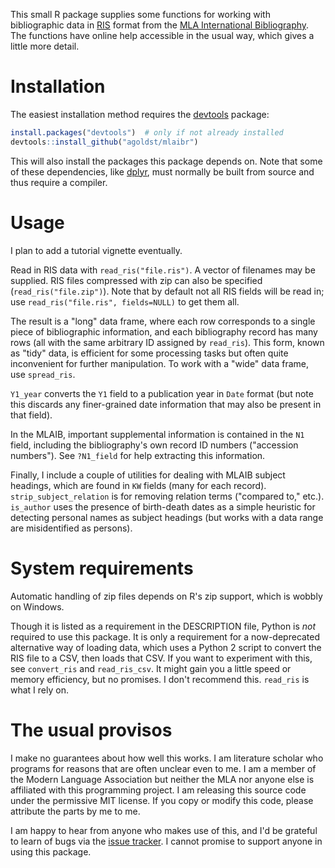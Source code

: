 This small R package supplies some functions for working with bibliographic data  in [RIS](https://en.wikipedia.org/wiki/RIS_(file_format)) format from the [MLA International Bibliography](http://www.mla.org/bibliography). The functions have online help accessible in the usual way, which gives a little more detail.

# Installation

The easiest installation method requires the [devtools](http://cran.r-project.org/web/packages/devtools/) package:

```R
install.packages("devtools")  # only if not already installed
devtools::install_github("agoldst/mlaibr")
```

This will also install the packages this package depends on. Note that some of these dependencies, like [dplyr](http://cran.r-project.org/web/packages/dplyr/), must normally be built from source and thus require a compiler.

# Usage

I plan to add a tutorial vignette eventually.

Read in RIS data with `read_ris("file.ris")`. A vector of filenames may be supplied. RIS files compressed with zip can also be specified (`read_ris("file.zip")`). Note that by default not all RIS fields will be read in; use `read_ris("file.ris", fields=NULL)` to get them all. 

The result is a "long" data frame, where each row corresponds to a single piece of bibliographic information, and each bibliography record has many rows (all with the same arbitrary ID assigned by `read_ris`). This form, known as "tidy" data, is efficient for some processing tasks but often quite inconvenient for further manipulation. To work with a "wide" data frame, use `spread_ris`.

`Y1_year` converts the `Y1` field to a publication year in `Date` format (but note this discards any finer-grained date information that may also be present in that field).

In the MLAIB, important supplemental information is contained in the `N1` field, including the bibliography's own record ID numbers ("accession numbers"). See `?N1_field` for help extracting this information.

Finally, I include a couple of utilities for dealing with MLAIB subject headings, which are found in `KW` fields (many for each record). `strip_subject_relation` is for removing relation terms ("compared to," etc.). `is_author` uses the presence of birth-death dates as a simple heuristic for detecting personal names as subject headings (but works with a data range are misidentified as persons).

# System requirements

Automatic handling of zip files depends on R's zip support, which is wobbly on Windows. 

Though it is listed as a requirement in the DESCRIPTION file, Python is *not* required to use this package. It is only a requirement for a now-deprecated alternative way of loading data, which uses a Python 2 script to convert the RIS file to a CSV, then loads that CSV. If you want to experiment with this, see `convert_ris` and `read_ris_csv`. It might gain you a little speed or memory efficiency, but no promises. I don't recommend this. `read_ris` is what I rely on.

# The usual provisos

I make no guarantees about how well this works. I am literature scholar who programs for reasons that are often unclear even to me. I am a member of the Modern Language Association but neither the MLA nor anyone else is affiliated with this programming project. I am releasing this source code under the permissive MIT license. If you copy or modify this code, please attribute the parts by me to me.

I am happy to hear from anyone who makes use of this, and I'd be grateful to learn of bugs via the [issue tracker](http://github.com/agoldst/mlaibr/issues). I cannot promise to support anyone in using this package.
